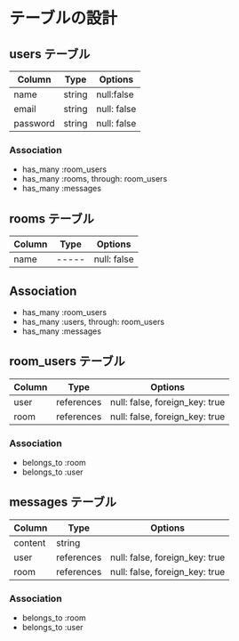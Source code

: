 

# テーブルの設計

## users テーブル

| Column  | Type  |  Options    |
| ------- | ---   | ----------- |
|  name   | string| null:false  |
| email   | string| null: false |
| password| string| null: false |

### Association

- has_many :room_users
- has_many :rooms, through: room_users
- has_many :messages

## rooms テーブル

| Column  | Type  |  Options    |
| ------  | ----  | ----------- |
|  name   | ----- | null: false |


## Association

- has_many :room_users
- has_many :users, through: room_users
- has_many :messages

##  room_users テーブル

| Column | Type       | Options                        |
| ------ | ---------- | ------------------------------ |
| user   | references | null: false, foreign_key: true |
| room   | references | null: false, foreign_key: true |


### Association

- belongs_to :room
- belongs_to :user

## messages テーブル

| Column  | Type       | Options                        |
| ------- | ---------- | ------------------------------ |
| content | string     |                                |
| user    | references | null: false, foreign_key: true |
| room    | references | null: false, foreign_key: true |

### Association


- belongs_to :room
- belongs_to :user
